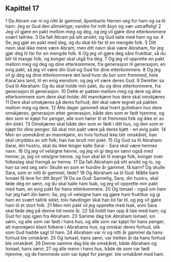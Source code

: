 ## Kapittel 17

1 Da Abram var ni og nitti år gammel, åpenbarte Herren seg for ham og sa til ham: Jeg er Gud den allmektige; vandre for mitt åsyn og vær ustraffelig!
2 Jeg vil gjøre en pakt mellom meg og deg, og jeg vil gjøre dine etterkommere svært tallrike.
3 Da falt Abram på sitt ansikt; og Gud talte med ham og sa:
4 Se, jeg gjør en pakt med deg, og du skal bli far til en mengde folk.
5 Ditt navn skal ikke mere være Abram; men ditt navn skal være Abraham, for jeg gjør deg til far for en mengde folk.
6 Og jeg vil gjøre deg såre fruktbar, så du blir til mange folk, og konger skal utgå fra deg.
7 Og jeg vil opprette en pakt mellom meg og deg og dine etterkommere, fra generasjon til generasjon, en evig pakt, så jeg vil være din Gud og Gud for dine etterkommere.
8 Og jeg vil gi deg og dine etterkommere det land hvor du bor som fremmed, hele Kana'ans land, til en evig eiendom; og jeg vil være deres Gud.
9 Deretter sa Gud til Abraham: Og du skal holde min pakt, du og dine etterkommere, fra generasjon til generasjon.
10 Dette er pakten mellom meg og dere og dine etterkommere som dere skal holde: Alt mannkjønn hos dere skal omskjæres
11 Dere skal omskjæres på deres forhud; det skal være tegnet på pakten mellom meg og dere.
12 Åtte dager gammelt skal hvert guttebarn hos dere omskjæres, generasjon etter generasjon, både den som er født hjemme, og den som er kjøpt for penger, alle som hører til et fremmed folk og ikke er av din slekt.
13 Omskjæres skal både den som er født i ditt hus, og den som er kjøpt for dine penger. Så skal min pakt være på deres kjøtt - en evig pakt.
14 Men en uomskåret av mannkjønn, en hvis forhud ikke blir omskåret, han skal utryddes av sitt folk; han har brutt min pakt.
15 Og Gud sa til Abraham: Sarai, din hustru, skal du ikke lenger kalle Sarai - Sara skal være hennes navn.
16 Og jeg vil velsigne henne, og jeg vil gi deg en sønn også med henne; ja, jeg vil velsigne henne, og hun skal bli til mange folk, konger over folkeslag skal fremgå av henne.
17 Da falt Abraham på sitt ansikt og lo, og han sa ved seg selv: Skulle en som er hundre år gammel, få barn? Og skulle Sara, som er nitti år gammel, føde?
18 Og Abraham sa til Gud: Måtte bare Ismael få leve for ditt åsyn!
19 Da sa Gud: Sannelig, Sara, din hustru, skal føde deg en sønn, og du skal kalle ham Isak, og jeg vil opprette min pakt med ham, en evig pakt for hans etterkommere.
20 Og Ismael - også om ham har jeg hørt din bønn: Se, jeg vil velsigne ham og gjøre ham fruktbar og gi ham en svært tallrik slekt; tolv høvdinger skal han bli far til, og jeg vil gjøre ham til et stort folk.
21 Men min pakt vil jeg opprette med Isak, som Sara skal føde deg på denne tid neste år.
22 Så holdt han opp å tale med ham; og Gud for opp igjen fra Abraham.
23 Samme dag tok Abraham Ismael, sin sønn, og alle som var født i hans hus, og alle som var kjøpt for hans penger, alt mannkjønn blant folkene i Abrahams hus, og omskar deres forhud, slik som Gud hadde sagt til ham.
24 Abraham var ni og nitti år gammel da hans forhud ble omskåret.
25 Og Ismael, hans sønn, var tretten år da hans forhud ble omskåret.
26 Denne samme dag ble de omskåret, både Abraham og Ismael, hans sønn;
27 og alle menn i hans hus, både de som var født hjemme, og de fremmede som var kjøpt for penger. ble omskåret med ham.
